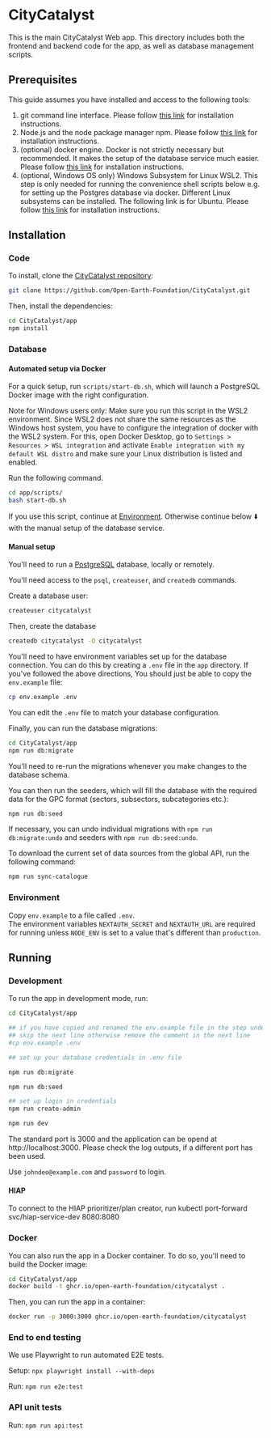 # CityCatalyst

This is the main CityCatalyst Web app. This directory includes both the
frontend and backend code for the app, as well as database management scripts.

## Prerequisites

This guide assumes you have installed and access to the following tools:

1. git command line interface. Please follow [this link](https://git-scm.com/downloads) for installation instructions.
2. Node.js and the node package manager npm. Please follow [this link](https://docs.npmjs.com/downloading-and-installing-node-js-and-npm) for installation instructions.
3. (optional) docker engine. Docker is not strictly necessary but recommended. It makes the setup of the database service much easier. Please follow [this link](https://docs.docker.com/engine/install/) for installation instructions. 
4. (optional, Windows OS only) Windows Subsystem for Linux WSL2. This step is only needed for running the convenience shell scripts below e.g. for setting up the Postgres database via docker. Different Linux subsystems can be installed. The following link is for Ubuntu. Please follow [this link](https://ubuntu.com/desktop/wsl) for installation instructions. 

## Installation

### Code

To install, clone the [CityCatalyst repository](https://github.com/Open-Earth-Foundation/CityCatalyst):

```bash
git clone https://github.com/Open-Earth-Foundation/CityCatalyst.git
```

Then, install the dependencies:

```bash
cd CityCatalyst/app
npm install
```

### Database

#### Automated setup via Docker

For a quick setup, run `scripts/start-db.sh`, which will launch a PostgreSQL Docker image with the right configuration.

Note for Windows users only: Make sure you run this script in the WSL2 environment. Since WSL2 does not share the same resources as the Windows host system, you have to configure the integration of docker with the WSL2 system. For this, open Docker Desktop, go to `Settings > Resources > WSL integration` and activate `Enable integration with my default WSL distro` and make sure your Linux distribution is listed and enabled.

Run the following command.

```bash
cd app/scripts/
bash start-db.sh
```

If you use this script, continue at [Environment](#environment). Otherwise continue below ⬇️ with the manual setup of the database service.

#### Manual setup

You'll need to run a [PostgreSQL](https://www.postgresql.org/) database, locally or remotely.

You'll need access to the `psql`, `createuser`, and `createdb` commands.

Create a database user:

```bash
createuser citycatalyst
```

Then, create the database

```bash
createdb citycatalyst -O citycatalyst
```

You'll need to have environment variables set up for the database connection.
You can do this by creating a `.env` file in the `app` directory. If you've followed the
above directions, You should just be able to copy the `env.example` file:

```bash
cp env.example .env
```

You can edit the `.env` file to match your database configuration.

Finally, you can run the database migrations:

```bash
cd CityCatalyst/app
npm run db:migrate
```

You'll need to re-run the migrations whenever you make changes to the database schema.

You can then run the seeders, which will fill the database with the required data for the GPC format (sectors, subsectors, subcategories etc.):

```bash
npm run db:seed
```

If necessary, you can undo individual migrations with `npm run db:migrate:undo` and seeders with `npm run db:seed:undo`.

To download the current set of data sources from the global API, run the following command:
```bash
npm run sync-catalogue
```

### Environment

Copy `env.example` to a file called `.env`.  
The environment variables `NEXTAUTH_SECRET` and `NEXTAUTH_URL` are required for running unless `NODE_ENV` is set to a value that's different than `production`.

## Running

### Development



To run the app in development mode, run:

```bash
cd CityCatalyst/app

## if you have copied and renamed the env.example file in the step under 'Environment', 
## skip the next line otherwise remove the comment in the next line
#cp env.example .env

## set up your database credentials in .env file 

npm run db:migrate

npm run db:seed

## set up login in credentials
npm run create-admin

npm run dev
```

The standard port is 3000 and the application can be opend at http://localhost:3000. Please check the log outputs, if a different port has been used.

Use `johndeo@example.com` and `password` to login.

#### HIAP
To connect to the HIAP prioritizer/plan creator, run
kubectl port-forward svc/hiap-service-dev 8080:8080

### Docker

You can also run the app in a Docker container. To do so, you'll need to build the Docker image:

```bash
cd CityCatalyst/app
docker build -t ghcr.io/open-earth-foundation/citycatalyst .
```

Then, you can run the app in a container:

```bash
docker run -p 3000:3000 ghcr.io/open-earth-foundation/citycatalyst
```

### End to end testing

We use Playwright to run automated E2E tests.

Setup: `npx playwright install --with-deps`

Run: `npm run e2e:test`

### API unit tests

Run: `npm run api:test`

